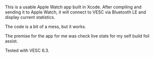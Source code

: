 This is a usable Apple Watch app built in Xcode. After compiling and sending it to Apple Watch, it will connect to VESC via Bluetooth LE and display current statistics.

The code is a bit of a mess, but it works.

The premise for the app for me was check live stats for my self build foil assist. 

Tested with VESC 6.3.
